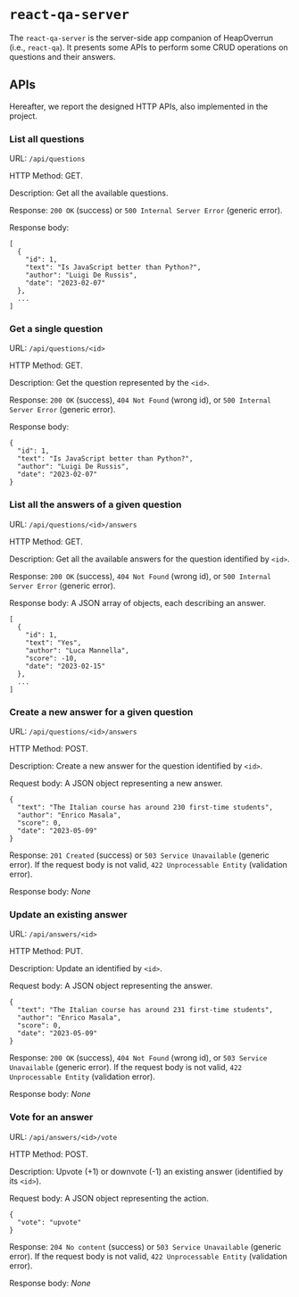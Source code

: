 # `react-qa-server`

The `react-qa-server` is the server-side app companion of HeapOverrun (i.e., `react-qa`). It presents some APIs to perform some CRUD operations on questions and their answers.

## APIs
Hereafter, we report the designed HTTP APIs, also implemented in the project.

### __List all questions__

URL: `/api/questions`

HTTP Method: GET.

Description: Get all the available questions.

Response: `200 OK` (success) or `500 Internal Server Error` (generic error).

Response body:
```
[
  {
    "id": 1,
    "text": "Is JavaScript better than Python?",
    "author": "Luigi De Russis",
    "date": "2023-02-07"
  },
  ...
]
```

### __Get a single question__

URL: `/api/questions/<id>`

HTTP Method: GET.

Description: Get the question represented by the `<id>`.

Response: `200 OK` (success), `404 Not Found` (wrong id), or `500 Internal Server Error` (generic error).

Response body:
```
{
  "id": 1,
  "text": "Is JavaScript better than Python?",
  "author": "Luigi De Russis",
  "date": "2023-02-07"
}
```

### __List all the answers of a given question__

URL: `/api/questions/<id>/answers`

HTTP Method: GET.

Description: Get all the available answers for the question identified by `<id>`.

Response: `200 OK` (success), `404 Not Found` (wrong id), or `500 Internal Server Error` (generic error).

Response body: A JSON array of objects, each describing an answer.
```
[
  {
    "id": 1,
    "text": "Yes",
    "author": "Luca Mannella",
    "score": -10,
    "date": "2023-02-15"
  },
  ...
]
```

### __Create a new answer for a given question__

URL: `/api/questions/<id>/answers`

HTTP Method: POST.

Description: Create a new answer for the question identified by `<id>`.

Request body: A JSON object representing a new answer.
```
{
  "text": "The Italian course has around 230 first-time students",
  "author": "Enrico Masala",
  "score": 0,
  "date": "2023-05-09"
}
```

Response: `201 Created` (success) or `503 Service Unavailable` (generic error). If the request body is not valid, `422 Unprocessable Entity` (validation error).

Response body: _None_

### __Update an existing answer__

URL: `/api/answers/<id>`

HTTP Method: PUT.

Description: Update an identified by `<id>`.

Request body: A JSON object representing the answer.
```
{
  "text": "The Italian course has around 231 first-time students",
  "author": "Enrico Masala",
  "score": 0,
  "date": "2023-05-09"
}
```

Response: `200 OK` (success), `404 Not Found` (wrong id), or `503 Service Unavailable` (generic error). If the request body is not valid, `422 Unprocessable Entity` (validation error).

Response body: _None_

### __Vote for an answer__

URL: `/api/answers/<id>/vote`

HTTP Method: POST.

Description: Upvote (+1) or downvote (-1) an existing answer (identified by its `<id>`).

Request body: A JSON object representing the action.
```
{
  "vote": "upvote"
}
```

Response: `204 No content` (success) or `503 Service Unavailable` (generic error). If the request body is not valid, `422 Unprocessable Entity` (validation error).

Response body: _None_